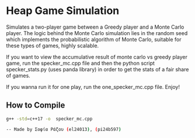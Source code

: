 # Heap Game Simulation

Simulates a two-player game between a Greedy player and a Monte Carlo player. The logic behind the Monte Carlo simulation lies in  the random seed which implements the probabilistic algorithm of Monte Carlo, suitable for these types of games, highly scalable. 

If you want to view the accumulative result of monte carlo vs greedy player game, run the specker_mc.cpp file and then the python script specker_stats.py (uses panda library) in order to get the stats of a fair share of games. 

If you wanna run it for one play, run the one_specker_mc.cpp file. Enjoy!

## How to Compile

```bash
g++ -std=c++17 -o  specker_mc.cpp

-- Made by Σοφία Ράζου (el24013), (pi24b597)
